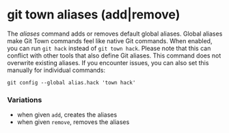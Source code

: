 # git town aliases (add|remove)

The _aliases_ command adds or removes default global aliases. Global aliases
make Git Town commands feel like native Git commands. When enabled, you can run
`git hack` instead of `git town hack`. Please note that this can conflict with
other tools that also define Git aliases. This command does not overwrite
existing aliases. If you encounter issues, you can also set this manually for
individual commands:

```
git config --global alias.hack 'town hack'
```

### Variations

- when given `add`, creates the aliases
- when given `remove`, removes the aliases

